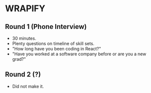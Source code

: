 # WRAPIFY

## Round 1 (Phone Interview)

- 30 minutes.
- Plenty questions on timeline of skill sets.
- "How long have you been coding in React?"
- "Have you worked at a software company before or are you a new grad?"

## Round 2 (?)

- Did not make it.
